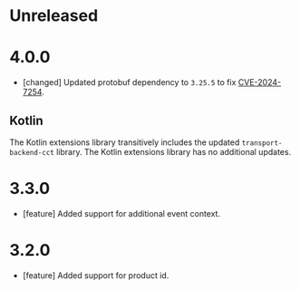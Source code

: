 # Unreleased


# 4.0.0
* [changed] Updated protobuf dependency to `3.25.5` to fix
  [CVE-2024-7254](https://nvd.nist.gov/vuln/detail/CVE-2024-7254).


## Kotlin
The Kotlin extensions library transitively includes the updated
`transport-backend-cct` library. The Kotlin extensions library has no additional
updates.

# 3.3.0
* [feature] Added support for additional event context.

# 3.2.0
* [feature] Added support for product id.

